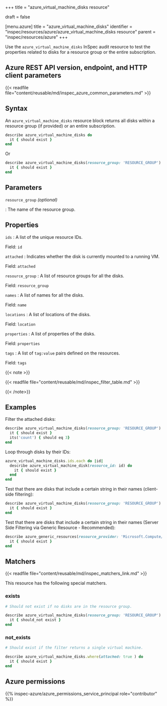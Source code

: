 +++
title = "azure_virtual_machine_disks resource"

draft = false


[menu.azure]
title = "azure_virtual_machine_disks"
identifier = "inspec/resources/azure/azure_virtual_machine_disks resource"
parent = "inspec/resources/azure"
+++

Use the `azure_virtual_machine_disks` InSpec audit resource to test the properties related to disks for a resource group or the entire subscription.

## Azure REST API version, endpoint, and HTTP client parameters

{{< readfile file="content/reusable/md/inspec_azure_common_parameters.md" >}}

## Syntax

An `azure_virtual_machine_disks` resource block returns all disks within a resource group (if provided) or an entire subscription.

```ruby
describe azure_virtual_machine_disks do
  it { should exist }
end
```

Or

```ruby
describe azure_virtual_machine_disks(resource_group: 'RESOURCE_GROUP') do
  it { should exist }
end
```

## Parameters

`resource_group` _(optional)_

: The name of the resource group.

## Properties

`ids`
: A list of the unique resource IDs.

  Field: `id`

`attached`
: Indicates whether the disk is currently mounted to a running VM.

  Field: `attached`

`resource_group`
: A list of resource groups for all the disks.

  Field: `resource_group`

`names`
: A list of names for all the disks.

  Field: `name`

`locations`
: A list of locations of the disks.

  Field: `location`

`properties`
: A list of properties of the disks.

  Field: `properties`

`tags`
: A list of `tag:value` pairs defined on the resources.

  Field: `tags`

{{< note >}}

{{< readfile file="content/reusable/md/inspec_filter_table.md" >}}

{{< /note>}}

## Examples

Filter the attached disks:

```ruby
describe azure_virtual_machine_disks(resource_group: 'RESOURCE_GROUP').where(attached: true) do
  it { should exist }
  its('count') { should eq 3}
end
```

Loop through disks by their IDs:

```ruby
azure_virtual_machine_disks.ids.each do |id|
  describe azure_virtual_machine_disk(resource_id: id) do
    it { should exist }
  end
end
```

Test that there are disks that include a certain string in their names (client-side filtering):

```ruby
describe azure_virtual_machine_disks(resource_group: 'RESOURCE_GROUP').where { name.include?('Windows') } do
  it { should exist }
end
```

Test that there are disks that include a certain string in their names (Server Side Filtering via Generic Resource - Recommended):

```ruby
describe azure_generic_resources(resource_provider: 'Microsoft.Compute/disks', substring_of_name: 'Windows') do
  it { should exist }
end
```

## Matchers

{{< readfile file="content/reusable/md/inspec_matchers_link.md" >}}

This resource has the following special matchers.

### exists

```ruby
# Should not exist if no disks are in the resource group.

describe azure_virtual_machine_disks(resource_group: 'RESOURCE_GROUP') do
  it { should_not exist }
end
```

### not_exists

```ruby
# Should exist if the filter returns a single virtual machine.

describe azure_virtual_machine_disks.where(attached: true ) do
  it { should exist }
end
```

## Azure permissions

{{% inspec-azure/azure_permissions_service_principal role="contributor" %}}
